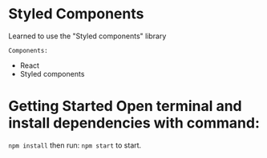 # Styled Components

Learned to use the "Styled components" library

`Components:` 
- React 
- Styled components 

 # Getting Started Open terminal and install dependencies with command: 
`npm install` then run: `npm start` to start.



